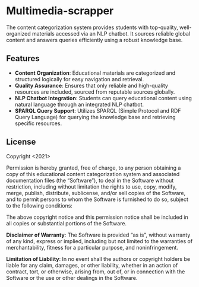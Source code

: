 # Multimedia-scrapper
 The content categorization system provides students with top-quality, well-organized materials accessed via an NLP chatbot. It sources reliable global content and answers queries efficiently using a robust knowledge base.
## Features
- **Content Organization**: Educational materials are categorized and structured logically for easy navigation and retrieval.
- **Quality Assurance**: Ensures that only reliable and high-quality resources are included, sourced from reputable sources globally.
- **NLP Chatbot Integration**: Students can query educational content using natural language through an integrated NLP chatbot.
- **SPARQL Query Support**: Utilizes SPARQL (Simple Protocol and RDF Query Language) for querying the knowledge base and retrieving specific resources.
## License

Copyright <2021><Aakash>

Permission is hereby granted, free of charge, to any person obtaining a copy of this educational content categorization system and associated documentation files (the “Software”), to deal in the Software without restriction, including without limitation the rights to use, copy, modify, merge, publish, distribute, sublicense, and/or sell copies of the Software, and to permit persons to whom the Software is furnished to do so, subject to the following conditions:

The above copyright notice and this permission notice shall be included in all copies or substantial portions of the Software.

**Disclaimer of Warranty**: The Software is provided “as is”, without warranty of any kind, express or implied, including but not limited to the warranties of merchantability, fitness for a particular purpose, and noninfringement. 

**Limitation of Liability**: In no event shall the authors or copyright holders be liable for any claim, damages, or other liability, whether in an action of contract, tort, or otherwise, arising from, out of, or in connection with the Software or the use or other dealings in the Software.

